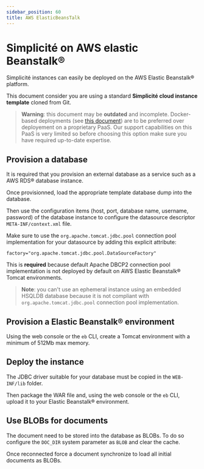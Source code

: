 ```yaml
---
sidebar_position: 60
title: AWS ElasticBeansTalk
---
```


Simplicit&eacute; on AWS elastic Beanstalk&reg;
===============================================

Simplicité instances can easily be deployed on the AWS Elastic Beanstalk&reg; platform.

This document consider you are using a standard **Simplicité cloud instance template** cloned from Git.

> **Warning**: this document may be **outdated** and incomplete.
> Docker-based deployments (see [this document](/docs/documentation/operation/docker)) are to be preferred over deployement on a proprietary PaaS.
> Our support capabilities on this PaaS is very limited so before choosing this option make sure you have required up-to-date expertise.


Provision a database
--------------------

It is required that you provision an external database as a service such as a AWS RDS&reg; database instance.

Once provisionned, load the appropriate template database dump into the database.

Then use the configuration items (host, port, database name, username, password) of the database instance to configure the datasource descriptor `META-INF/context.xml` file.

Make sure to use the `org.apache.tomcat.jdbc.pool` connection pool implementation for your datasource by adding this explicit attribute:

	factory="org.apache.tomcat.jdbc.pool.DataSourceFactory"

This is **required** because default Apache DBCP2 connection pool implementation is not deployed by default on AWS Elastic Beanstalk&reg; Tomcat environments.

> **Note**: you can't use an ephemeral instance using an embedded HSQLDB database because it is not compliant with `org.apache.tomcat.jdbc.pool` connection pool implementation.

Provision a Elastic Beanstalk&reg; environment
----------------------------------------------

Using the web console or the `eb` CLI, create a Tomcat environment with a minimum of 512Mb max memory.

Deploy the instance
-------------------

The JDBC driver suitable for your database must be copied in the `WEB-INF/lib` folder.

Then package the WAR file and, using the web console or the `eb` CLI, upload it to your Elastic Beanstalk&reg; environment.

Use BLOBs for documents
-----------------------

The document need to be stored into the database as BLOBs. To do so configure the `DOC_DIR` system parameter as `BLOB` and clear the cache.

Once reconnected force a document synchronize to load all initial documents as BLOBs.
